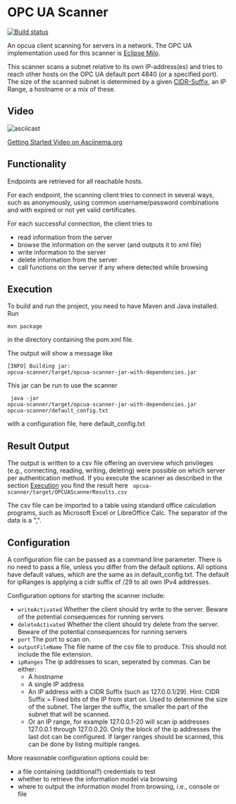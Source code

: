 # OPC UA Scanner
[![Build status](https://api.travis-ci.org/mbruns42/opcua-scanner.svg?branch=master)](https://travis-ci.org/mbruns42/opcua-scanner)

An opcua client scanning for servers in a network. The OPC UA
implementation used for this scanner is
[Eclipse Milo](https://github.com/eclipse/milo).

This scanner scans a subnet relative to its own IP-address(es) and tries
 to reach other hosts on the OPC UA default port 4840 (or a specified
 port). The size of the scanned subnet is determined by a given
 [CIDR-Suffix](https://en.wikipedia.org/wiki/Classless_Inter-Domain_Routing),
 an IP Range, a hostname or a mix of these.
 
## Video

![asciicast](https://github.com/mbruns42/opcua-scanner/blob/master/videos/gettingStarted.svg "OPC UA Scanner Getting Started")

[Getting Started Video on Asciinema.org](https://asciinema.org/a/HbKxnzRPGh6DWcQmppblPY859)

## Functionality

Endpoints are retrieved for all reachable hosts.

For each endpoint, the scanning client tries to connect in several ways,
 such as anonymously, using common username/password combinations and
 with expired or not yet valid certificates.

For each successful connection, the client tries to
* read information from the server
* browse the information on the server (and outputs it to xml file)
* write information to the server
* delete information from the server
* call functions on the server if any where detected while browsing

## Execution
To build and run the project, you need to have Maven and Java installed.
 Run

 <code>mvn package </code>

 in the directory containing the pom.xml file.

The output will show a message like

<code>[INFO] Building jar: opcua-scanner/target/opcua-scanner-jar-with-dependencies.jar</code>


This jar can be run to use the scanner

<code> java -jar opcua-scanner/target/opcua-scanner-jar-with-dependencies.jar opcua-scanner/default_config.txt </code>

with a configuration file, here default_config.txt

## Result Output 
The output is written to a csv file offering an overview which
privileges (e.g., connecting, reading, writing, deleting) were
possible on which server per authentication method.
If you execute the scanner as described in the section [Execution](#Execution) you find the result here 
<code> opcua-scanner/target/OPCUAScannerResults.csv </code>

The csv file can be imported to a table using standard office calculation
 programs, such as Microsoft Excel or LibreOffice Calc.
 The separator of the data is a ",".


## Configuration

A configuration file can be passed as a command line parameter.
There is no need to pass a file, unless you differ from the default
options. All options have default values, which are the same as in
default_config.txt. The default for ipRanges is applying a cidr suffix
of /29 to all own IPv4 addresses.

 Configuration options for starting the scanner include:
- <code>writeActivated</code> Whether the client should try write to
the server. Beware of the potential consequences for running servers
- <code>deleteActivated</code> Whether the client should try delete from
 the server. Beware of the potential consequences for running servers
- <code>port</code> The port to scan on.
- <code>outputFileName</code> The file name of the csv file to produce.
    This should not include the file extension.
- <code>ipRanges</code> The ip addresses to scan, seperated by commas.
    Can be either:
    - A hostname
    - A single IP address
    - An IP address with a CIDR Suffix (such as 127.0.0.1/29). Hint:
    CIDR Suffix = Fixed bits of the IP from start on. Used to determine
    the size of the subnet. The larger the suffix, the smaller the part
     of the subnet that will be scanned.
    - Or an IP range, for example 127.0.0.1-20 will scan ip addresses
    127.0.0.1 through 127.0.0.20. Only the block of the ip addresses
    the last dot can be configured. If larger ranges should be scanned,
    this can be done by listing multiple ranges.


More reasonable configuration options could be:
- a file containing (additional?) credentials to test
- whether to retrieve the information model via browsing
- where to output the information model from browsing, i.e., console
 or file

